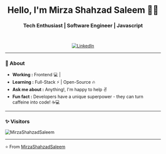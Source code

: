 <h1 align="center"> Hello, I'm Mirza Shahzad Saleem 👨‍💻 </h1>

<h3 align="center">  Tech Enthusiast | Software Engineer | Javascript </h3> <br>

<p align="center"> 
<a href="https://www.linkedin.com/in/shahzad-saleem-41b943208/"><img alt="LinkedIn" src="https://linkedin.com/your/profile/url" class="social-icon si-rounded si-small si-linkedin"></a>
</p>

---------------------------------------------------------------------------------------------------------------------------------------------------------------------------------
### 🤔 About
-  **Working :**  Frontend :computer: |  
-  **Learning :** Full-Stack :zap: | Open-Source :fire:
-  **Ask me about :** Anything!, I'm happy to help :v:
-  **Fun fact :**  Developers have a unique superpower - they can turn caffeine into code! ☕️💻 

---------------------------------------------------------------------------------------------------------------------------------------------------------------------------------
### ✨ Visitors 

<p align="left"> <img src="https://komarev.com/ghpvc/?username=MirzaShahzadSaleem" alt="MirzaShahzadSaleem" /> </p>



-------------------------------------------------------------------------------------------------------------------------------------------------------------------------------

⭐️ From [MirzaShahzadSaleem](https://github.com/MirzaShahzadSaleem)
